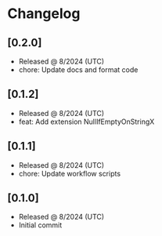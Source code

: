 # Changelog

## [0.2.0]

- Released @ 8/2024 (UTC)
- chore: Update docs and format code

## [0.1.2]

- Released @ 8/2024 (UTC)
- feat: Add extension NullIfEmptyOnStringX

## [0.1.1]

- Released @ 8/2024 (UTC)
- chore: Update workflow scripts

## [0.1.0]

- Released @ 8/2024 (UTC)
- Initial commit

